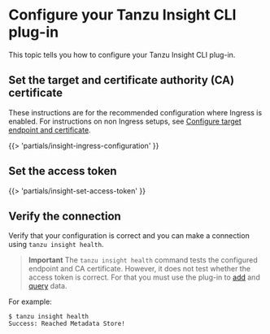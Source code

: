 # Configure your Tanzu Insight CLI plug-in

This topic tells you how to configure your Tanzu Insight CLI plug-in.

## <a id='set-tar-cert'></a>Set the target and certificate authority (CA) certificate

These instructions are for the recommended configuration where Ingress is enabled. For
instructions on non Ingress setups,
see [Configure target endpoint and certificate](../../scst-store/using-encrypted-connection.hbs.md#additional-resources).

{{> 'partials/insight-ingress-configuration' }}

## <a id='set-access-token'></a>Set the access token

{{> 'partials/insight-set-access-token' }}

## <a id='check-con'></a>Verify the connection

Verify that your configuration is correct and you can make a connection using `tanzu insight health`.

> **Important** The `tanzu insight health` command tests the configured endpoint and CA certificate.
> However, it does not test whether the access token is correct.
> For that you must use the plug-in to [add](add-data.hbs.md) and [query](query-data.hbs.md) data.

For example:

```console
$ tanzu insight health
Success: Reached Metadata Store!
```

